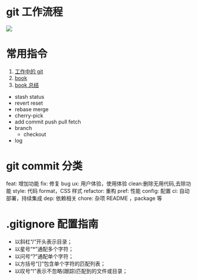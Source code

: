 # git 工作流程

![](https://secure2.wostatic.cn/static/s7UkSZjLh3tew7dtkJKaCM/image.png?auth_key=1677470498-j7seVrAMxy13Dpic3zhjD1-0-362d58d9d59a21f3d334ec5399d1e2e7)

# 常用指令

1. [工作中的 git](https://juejin.cn/post/6974184935804534815#heading-20)
1. [book](https://git-scm.com/book/zh/v2)
1. [book 总结](https://bingohuang.gitbooks.io/progit2/content/02-git-basics/sections/undoing.html)

- stash status
- revert reset
- rebase merge
- cherry-pick
- add commit push pull fetch
- branch
  - checkout
- log

# git commit 分类

feat: 增加功能
fix: 修复 bug
ux: 用户体验，使用体验
clean:删除无用代码,去除功能
style: 代码 format，CSS 样式
refactor: 重构
pref: 性能
config: 配置
ci: 自动部署，持续集成
dep: 依赖相关
chore: 杂项 README ，package 等

# .gitignore 配置指南

- 以斜杠“/”开头表示目录；
- 以星号“\*”通配多个字符；
- 以问号“?”通配单个字符；
- 以方括号“[]”包含单个字符的匹配列表；
- 以叹号“!”表示不忽略(跟踪)匹配到的文件或目录；
